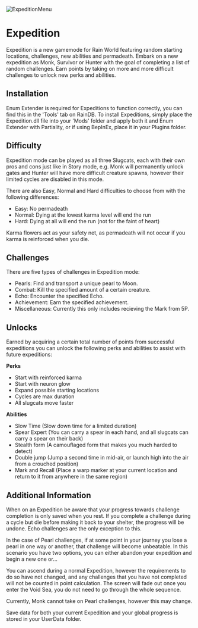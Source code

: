 ![ExpeditionMenu](https://i.imgur.com/bzV99Hn.png)
# Expedition

Expedition is a new gamemode for Rain World featuring random starting locations, challenges, new abilities and permadeath. Embark on a new expedition as Monk, Survivor or Hunter with the goal of completing a list of random challenges. Earn points by taking on more and more difficult challenges to unlock new perks and abilities.

## Installation

Enum Extender is required for Expeditions to function correctly, you can find this in the 'Tools' tab on RainDB.
To install Expeditions, simply place the Expedition.dll file into your 'Mods' folder and apply both it and Enum Extender with Partiality, or if using BepInEx, place it in your Plugins folder.

## Difficulty

Expedition mode can be played as all three Slugcats, each with their own pros and cons just like in Story mode, e.g. Monk will permanently unlock gates and Hunter will have more difficult creature spawns, however their limited cycles are disabled in this mode.

There are also Easy, Normal and Hard difficulties to choose from with the following differences:

- Easy: No permadeath
- Normal: Dying at the lowest karma level will end the run
- Hard: Dying at all will end the run (not for the faint of heart)

Karma flowers act as your safety net, as permadeath will not occur if you karma is reinforced when you die. 

## Challenges

There are five types of challenges in Expedition mode:

- Pearls: Find and transport a unique pearl to Moon.
- Combat: Kill the specified amount of a certain creature.
- Echo: Encounter the specified Echo.
- Achievement: Earn the specified achievement.
- Miscellaneous: Currently this only includes recieving the Mark from 5P.

## Unlocks

Earned by acquiring a certain total number of points from successful expeditions you can unlock the following perks and abilities to assist with future expeditions:

**Perks**
- Start with reinforced karma
- Start with neuron glow
- Expand possible starting locations
- Cycles are max duration
- All slugcats move faster

**Abilities**
- Slow Time (Slow down time for a limited duration)
- Spear Expert (You can carry a spear in each hand, and all slugcats can carry a spear on their back)
- Stealth form (A camouflaged form that makes you much harded to detect)
- Double jump (Jump a second time in mid-air, or launch high into the air from a crouched position)
- Mark and Recall (Place a warp marker at your current location and return to it from anywhere in the same region)

## Additional Information

When on an Expedition be aware that your progress towards challenge completion is only saved when you rest. If you complete a challenge during a cycle but die before making it back to your shelter, the progress will be undone. Echo challenges are the only exception to this.

In the case of Pearl challenges, if at some point in your journey you lose a pearl in one way or another, that challenge will become unbeatable. In this scenario you have two options, you can either abandon your expedition and begin a new one or...

You can ascend during a normal Expedition, however the requirements to do so have not changed, and any challenges that you have not completed will not be counted in point calculation. The screen will fade out once you enter the Void Sea, you do not need to go through the whole sequence.

Currently, Monk cannot take on Pearl challenges, however this may change.

Save data for both your current Expedition and your global progress is stored in your UserData folder.
